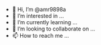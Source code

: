 - 👋 Hi, I’m @amr9898a
- 👀 I’m interested in ...
- 🌱 I’m currently learning ...
- 💞️ I’m looking to collaborate on ...
- 📫 How to reach me ...

<!---
amr9898a/amr9898a is a ✨ special ✨ repository because its `README.md` (this file) appears on your GitHub profile.
You can click the Preview link to take a look at your changes.
--->
